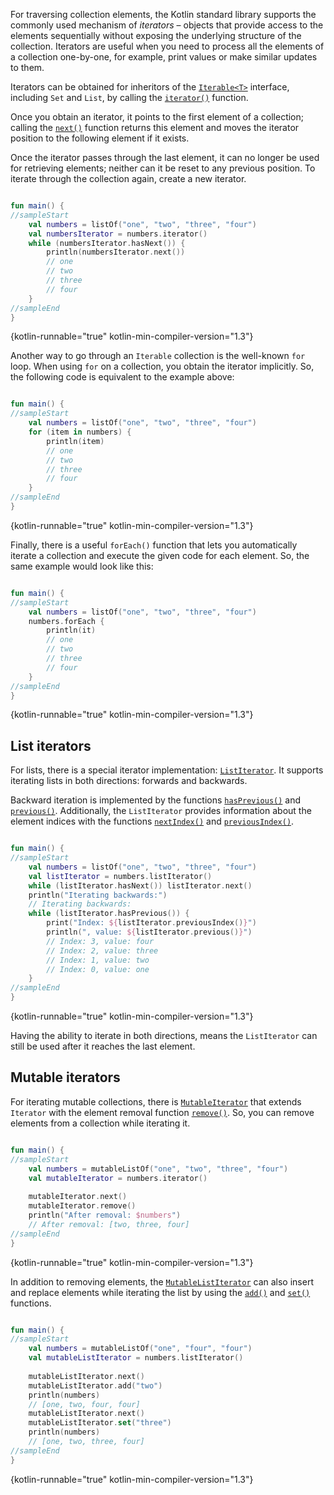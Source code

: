 [//]: # (title: Iterators)

For traversing collection elements, the Kotlin standard library supports the commonly used mechanism of _iterators_ –
objects that provide access to the elements sequentially without exposing the underlying structure of the collection.
Iterators are useful when you need to process all the elements of a collection one-by-one, for example, print values or
make similar updates to them.

Iterators can be obtained for inheritors of the [`Iterable<T>`](https://kotlinlang.org/api/core/kotlin-stdlib/kotlin.collections/-iterable/)
interface, including `Set` and `List`, by calling the [`iterator()`](https://kotlinlang.org/api/core/kotlin-stdlib/kotlin.collections/-iterable/iterator.html)
function.

Once you obtain an iterator, it points to the first element of a collection; calling the [`next()`](https://kotlinlang.org/api/core/kotlin-stdlib/kotlin.collections/-iterator/next.html)
function returns this element and moves the iterator position to the following element if it exists.

Once the iterator passes through the last element, it can no longer be used for retrieving elements; neither can it be
reset to any previous position. To iterate through the collection again, create a new iterator.

```kotlin

fun main() {
//sampleStart
    val numbers = listOf("one", "two", "three", "four")
    val numbersIterator = numbers.iterator()
    while (numbersIterator.hasNext()) {
        println(numbersIterator.next())
        // one
        // two
        // three
        // four
    }
//sampleEnd
}
```
{kotlin-runnable="true" kotlin-min-compiler-version="1.3"}

Another way to go through an `Iterable` collection is the well-known `for` loop. When using `for` on a collection, you
obtain the iterator implicitly. So, the following code is equivalent to the example above:

```kotlin

fun main() {
//sampleStart
    val numbers = listOf("one", "two", "three", "four")
    for (item in numbers) {
        println(item)
        // one
        // two
        // three
        // four
    }
//sampleEnd
}
```
{kotlin-runnable="true" kotlin-min-compiler-version="1.3"}

Finally, there is a useful `forEach()` function that lets you automatically iterate a collection and execute the given
code for each element. So, the same example would look like this:

```kotlin

fun main() {
//sampleStart
    val numbers = listOf("one", "two", "three", "four")
    numbers.forEach {
        println(it)
        // one
        // two
        // three
        // four
    }
//sampleEnd
}
```
{kotlin-runnable="true" kotlin-min-compiler-version="1.3"}

## List iterators

For lists, there is a special iterator implementation: [`ListIterator`](https://kotlinlang.org/api/core/kotlin-stdlib/kotlin.collections/-list-iterator/).
It supports iterating lists in both directions: forwards and backwards.

Backward iteration is implemented by the functions [`hasPrevious()`](https://kotlinlang.org/api/core/kotlin-stdlib/kotlin.collections/-list-iterator/has-previous.html)
and [`previous()`](https://kotlinlang.org/api/core/kotlin-stdlib/kotlin.collections/-list-iterator/previous.html).
Additionally, the `ListIterator` provides information about the element indices with the functions [`nextIndex()`](https://kotlinlang.org/api/core/kotlin-stdlib/kotlin.collections/-list-iterator/next-index.html)
and [`previousIndex()`](https://kotlinlang.org/api/core/kotlin-stdlib/kotlin.collections/-list-iterator/previous-index.html).

```kotlin

fun main() {
//sampleStart
    val numbers = listOf("one", "two", "three", "four")
    val listIterator = numbers.listIterator()
    while (listIterator.hasNext()) listIterator.next()
    println("Iterating backwards:")
    // Iterating backwards:
    while (listIterator.hasPrevious()) {
        print("Index: ${listIterator.previousIndex()}")
        println(", value: ${listIterator.previous()}")
        // Index: 3, value: four
        // Index: 2, value: three
        // Index: 1, value: two
        // Index: 0, value: one
    }
//sampleEnd
}
```
{kotlin-runnable="true" kotlin-min-compiler-version="1.3"}

Having the ability to iterate in both directions, means the `ListIterator` can still be used after it reaches the last element.

## Mutable iterators

For iterating mutable collections, there is [`MutableIterator`](https://kotlinlang.org/api/core/kotlin-stdlib/kotlin.collections/-mutable-iterator/)
that extends `Iterator` with the element removal function [`remove()`](https://kotlinlang.org/api/core/kotlin-stdlib/kotlin.collections/-mutable-iterator/remove.html).
So, you can remove elements from a collection while iterating it. 

```kotlin

fun main() {
//sampleStart
    val numbers = mutableListOf("one", "two", "three", "four") 
    val mutableIterator = numbers.iterator()
    
    mutableIterator.next()
    mutableIterator.remove()    
    println("After removal: $numbers")
    // After removal: [two, three, four]
//sampleEnd
}
```
{kotlin-runnable="true" kotlin-min-compiler-version="1.3"}

In addition to removing elements, the [`MutableListIterator`](https://kotlinlang.org/api/core/kotlin-stdlib/kotlin.collections/-mutable-list-iterator/)
can also insert and replace elements while iterating the list by using the [`add()`](https://kotlinlang.org/api/core/kotlin-stdlib/kotlin.collections/-mutable-list-iterator/add.html)
and [`set()`](https://kotlinlang.org/api/core/kotlin-stdlib/kotlin.collections/-mutable-list-iterator/set.html) functions.

```kotlin

fun main() {
//sampleStart
    val numbers = mutableListOf("one", "four", "four") 
    val mutableListIterator = numbers.listIterator()
    
    mutableListIterator.next()
    mutableListIterator.add("two")
    println(numbers)
    // [one, two, four, four]
    mutableListIterator.next()
    mutableListIterator.set("three")   
    println(numbers)
    // [one, two, three, four]
//sampleEnd
}
```
{kotlin-runnable="true" kotlin-min-compiler-version="1.3"}

